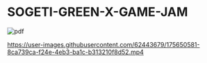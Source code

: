 # SOGETI-GREEN-X-GAME-JAM
![pdf](https://user-images.githubusercontent.com/62443679/175650013-e02c7210-77bd-45dc-881f-5591fef24281.png)


https://user-images.githubusercontent.com/62443679/175650581-8ca739ca-f24e-4eb3-ba1c-b313210f8d52.mp4



